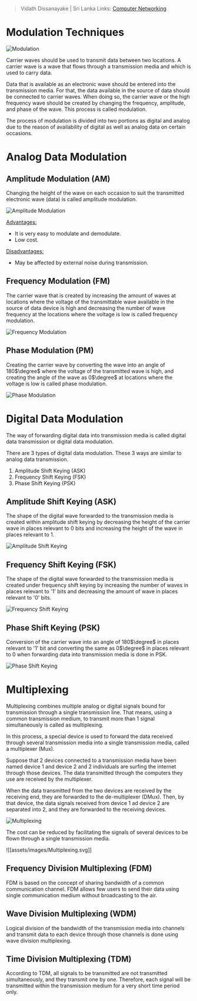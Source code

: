  > Vidath Dissanayake | Sri Lanka
> Links: [Computer Networking](Computer%20Networking.md)

# Modulation Techniques

![Modulation](assets/images/Modulation.svg)

Carrier waves should be used to transmit data between two locations. A carrier wave is a wave that flows through a transmission media and which is used to carry data.

Data that is available as an electronic wave should be entered into the transmission media. For that, the data available in the source of data should be connected to carrier waves. When doing so, the carrier wave or the high frequency wave should be created by changing the frequency, amplitude, and phase of the wave. This process is called modulation.

The process of modulation is divided into two portions as digital and analog due to the reason of availability of digital as well as analog data on certain occasions. 


# Analog Data Modulation

## Amplitude Modulation (AM)

Changing the height of the wave on each occasion to suit the transmitted electronic wave (data) is called amplitude modulation.

![Amplitude Modulation](assets/images/AM.png)

<u>Advantages:</u>
- It is very easy to modulate and demodulate.
- Low cost.

<u>Disadvantages:</u>
- May be affected by external noise during transmission.

## Frequency Modulation (FM)

The carrier wave that is created by increasing the amount of waves at locations where the voltage of the transmittable wave available in the source of data device is high and decreasing the number of wave frequency at the locations where the voltage is low is called frequency modulation.

![Frequency Modulation](assets/images/FM.png)

## Phase Modulation (PM)

Creating the carrier wave by converting the wave into an angle of 180$\degree$ where the voltage of the transmitted wave is high, and creating the angle of the wave as 0$\degree$ at locations where the voltage is low is called phase modulation.

![Phase Modulation](assets/images/PM.png)


# Digital Data Modulation

The way of forwarding digital data into transmission media is called digital data transmission or digital data modulation.

There are 3 types of digital data modulation. These 3 ways are similar to analog data transmission.
1. Amplitude Shift Keying (ASK)
2. Frequency Shift Keying (FSK)
3. Phase Shift Keying (PSK)

## Amplitude Shift Keying (ASK)

The shape of the digital wave forwarded to the transmission media is created within amplitude shift keying by decreasing the height of the carrier wave in places relevant to 0 bits and increasing the height of the wave in places relevant to 1.

![Amplitude Shift Keying](assets/images/ASK.png)

## Frequency Shift Keying (FSK)

The shape of the digital wave forwarded to the transmission media is created under frequency shift keying by increasing the number of waves in places relevant to '1' bits and decreasing the amount of wave in places relevant to '0' bits.

![Frequency Shift Keying](assets/images/FSK.png)

## Phase Shift Keying (PSK)

Conversion of the carrier wave into an angle of 180$\degree$ in places relevant to '1' bit and converting the same as 0$\degree$ in places relevant to 0 when forwarding data into transmission media is done in PSK.

![Phase Shift Keying](assets/images/PSK.png)


# Multiplexing

Multiplexing combines multiple analog or digital signals bound for transmission through a single transmission line. That means, using a common transmission medium, to transmit more than 1 signal simultaneously is called as multiplexing. 

In this process, a special device is used to forward the data received through several transmission media into a single transmission media, called a multiplexer (Mux).

Suppose that 2 devices connected to a transmission media have been named device 1 and device 2 and 2 individuals are surfing the internet through those devices. The data transmitted through the computers they use are received by the multiplexer.

When the data transmitted from the two devices are received by the receiving end, they are forwarded to the de-multiplexer (DMux). Then, by that device, the data signals received from device 1 ad device 2 are separated into 2, and they are forwarded to the receiving devices.

![Multiplexing](assets/images/Multiplexing.png)

The cost can be reduced by facilitating the signals of several devices to be flown through a single transmission media.

![[assets/images/Multiplexing.svg]]

## Frequency Division Multiplexing (FDM)

FDM is based on the concept of sharing bandwidth of a common communication channel. FDM allows few users to send their data using single communication medium without broadcasting to the air.

## Wave Division Multiplexing (WDM)

Logical division of the bandwidth of the transmission media into channels and transmit data to each device through those channels is done using wave division multiplexing. 

## Time Division Multiplexing (TDM)

According to TDM, all signals to be transmitted are not transmitted simultaneously, and they transmit one by one. Therefore, each signal will be transmitted within the transmission medium for a very short time period only.

